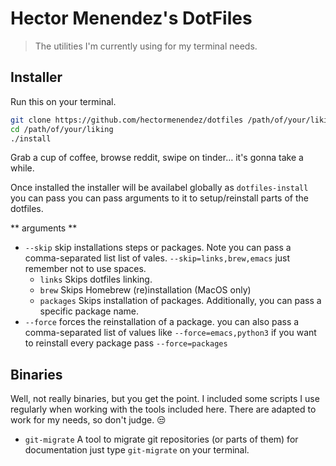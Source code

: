 # Hector Menendez's DotFiles
> The utilities I'm currently using for my terminal needs.

## Installer

Run this on your terminal.

```bash
git clone https://github.com/hectormenendez/dotfiles /path/of/your/liking
cd /path/of/your/liking
./install
```

Grab a cup of coffee, browse reddit, swipe on tinder… it's gonna take a while.

Once installed the installer will be availabel globally as `dotfiles-install` you can pass
you can pass arguments to it to setup/reinstall parts of the dotfiles.

** arguments **

-  `--skip` skip installations steps or packages. Note you can pass a comma-separated list
            list of vales. `--skip=links,brew,emacs` just remember not to use spaces.
    - `links` Skips dotfiles linking.
    - `brew` Skips Homebrew (re)installation (MacOS only)
    - `packages` Skips installation of packages. Additionally, you can pass a specific
                 package name.
-  `--force` forces the reinstallation of a package. you can also pass a comma-separated
             list of values like `--force=emacs,python3` if you want to reinstall every
             package pass `--force=packages`


## Binaries

Well, not really binaries, but you get the point. I included some scripts I use regularly
when working with the tools included here. There are adapted to work for my needs,
so don't judge. 😒

- `git-migrate` A tool to migrate git repositories (or parts of them) for documentation
                just type `git-migrate` on your terminal.

